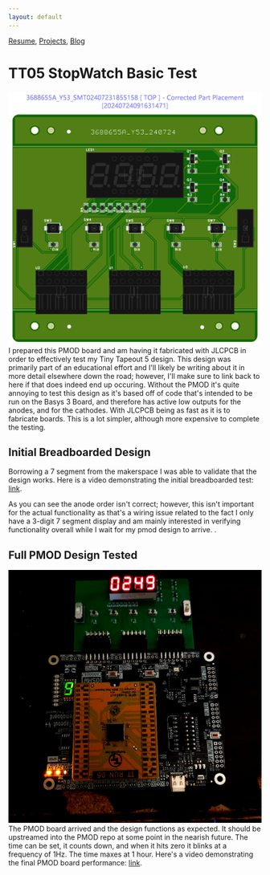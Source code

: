 ```yaml
---
layout: default
---
```

[Resume](..\..\resume), [Projects](..\..\projects), [Blog](..\..\blog)

# TT05 StopWatch Basic Test

![PMOD Stopwatch Board](PMOD_Board.png)
I prepared this PMOD board and am having it fabricated with JLCPCB in order to effectively test my Tiny Tapeout 5 design. This design was primarily part of an educational effort and I'll likely be writing about it in more detail elsewhere down the road; however, I'll make sure to link back to here if that does indeed end up occuring. Without the PMOD it's quite annoying to test this design as it's based off of code that's intended to be run on the Basys 3 Board, and therefore has active low outputs for the anodes, and for the cathodes. With JLCPCB being as fast as it is to fabricate boards. This is a lot simpler, although more expensive to complete the testing. 

## Initial Breadboarded Design
Borrowing a 7 segment from the makerspace I was able to validate that the design works.
Here is a video demonstrating the initial breadboarded test: [link](https://youtu.be/YOzGE1vvptc). 

As you can see the anode order isn't correct; however, this isn't important for the actual functionality as that's a wiring issue related to the fact I only have a 3-digit 7 segment display and am mainly interested in verifying functionality overall while I wait for my pmod design to arrive. . 

## Full PMOD Design Tested

![PMOD Stopwatch Board](TT05_StopWatch_PMODTest.jpg)
The PMOD board arrived and the design functions as expected. It should be upstreamed into the PMOD repo at some point in the nearish future. The time can be set, it counts down, and when it hits zero it blinks at a frequency of 1Hz. The time maxes at 1 hour. 
Here's a video demonstrating the final PMOD board performance: [link](https://youtu.be/8mKtwoh_tL0).